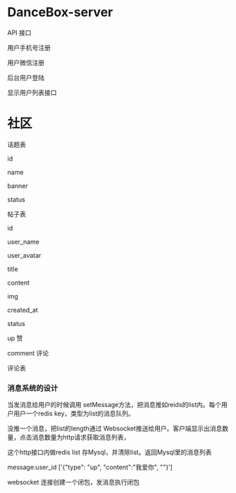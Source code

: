 # DanceBox-server

API 接口

用户手机号注册

用户微信注册


后台用户登陆

显示用户列表接口



# 社区

话题表

id

name

banner

status


帖子表

id

user_name

user_avatar

title

content

img

created_at

status

up 赞

comment 评论


评论表



### 消息系统的设计

当发消息给用户的时候调用 setMessage方法，把消息推如reids的list内。每个用户用户一个redis key，类型为list的消息队列。

没推一个消息，把list的length通过 Websocket推送给用户。客户端显示出消息数量，点击消息数量为http请求获取消息列表，

这个http接口内做redis list 存Mysql，并清除list。返回Mysql里的消息列表

message:user_id ['{"type": "up", "content":"我爱你", ""}']

websocket 连接创建一个闭包，发消息执行闭包